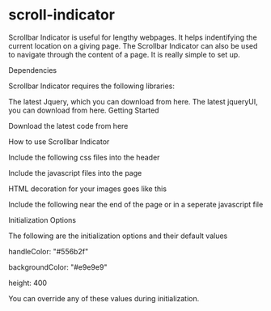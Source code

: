 scroll-indicator
================

Scrollbar Indicator is useful for lengthy webpages. It helps indentifying the current location on a giving page. The Scrollbar Indicator can also be used to navigate through the content of a page. It is really simple to set up.

Dependencies

Scrollbar Indicator requires the following libraries:

The latest Jquery, which you can download from here.
The latest jqueryUI, you can download from here.
Getting Started

Download the latest code from here

How to use Scrollbar Indicator

Include the following css files into the header

<link href="http://example.com/css/jquery-ui.min.css" rel="stylesheet">

<link href="http://example.com/css/jquery-scrollbar-indicator.css" rel="stylesheet">

Include the javascript files into the page

<script src="http://example.com/js/jquery.min.js"></script>

<script src="http://example.com/js/jquery-ui.js"></script>

<script src="http://example.com/js/jquery-scrollbar-indicator.js"></script>

HTML decoration for your images goes like this

<div id="scrollbar"></div>
Include the following near the end of the page or in a seperate javascript file

<script type="text/javascript">
    $("#scrollbar").scrollbarIndicator();
</script>

Initialization Options

The following are the initialization options and their default values

handleColor: "#556b2f"

backgroundColor: "#e9e9e9"

height: 400

You can override any of these values during initialization.

<script type="text/javascript">
    $("#scrollbar").scrollbarIndicator({
        "handleColor": "pink",
        "backgroundColor": "yellow",
        "height": 400
    });
</script>
